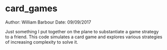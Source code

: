 # card_games

Author: William Barbour
Date: 09/09/2017

Just something I put together on the plane to substantiate a game strategy to a friend. This code simulates a card game and explores various strategies of increasing complexity to solve it.
